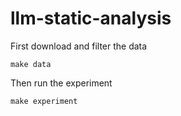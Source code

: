 # llm-static-analysis

First download and filter the data
```
make data 
```

Then run the experiment
```
make experiment
```

